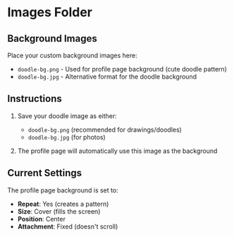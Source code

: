 # Images Folder

## Background Images

Place your custom background images here:

- `doodle-bg.png` - Used for profile page background (cute doodle pattern)
- `doodle-bg.jpg` - Alternative format for the doodle background

## Instructions

1. Save your doodle image as either:
   - `doodle-bg.png` (recommended for drawings/doodles)
   - `doodle-bg.jpg` (for photos)

2. The profile page will automatically use this image as the background

## Current Settings

The profile page background is set to:
- **Repeat**: Yes (creates a pattern)
- **Size**: Cover (fills the screen)
- **Position**: Center
- **Attachment**: Fixed (doesn't scroll)